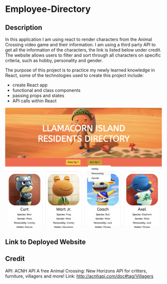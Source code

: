 # Employee-Directory

## Description
In this application I am using react to render characters from the Animal Crossing video game and their information. I am using a third party API to get all the information of the characters, the link is listed below under credit. The website allows users to filter and sort through all characters on specific criteria, such as hobby, personality and gender.

The purpose of this project is to practice my newly learned knowledge in React, some of the technologies used to create this project include:

- create React app
- functional and class components
- passing props and states 
- API calls within React

<img src="src/assets/screenshot.png" width="750">

## Link to Deployed Website

## Credit
API: ACNH API
A free Animal Crossing: New Horizons API for critters, furniture, villagers and more!
Link: http://acnhapi.com/doc#tag/Villagers